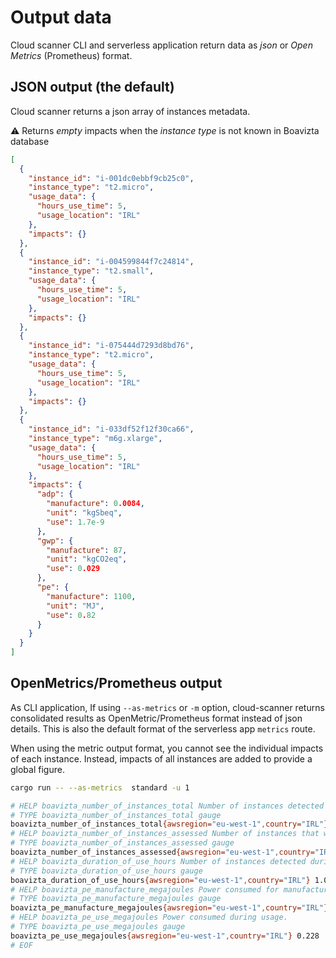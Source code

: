 # Output data

Cloud scanner CLI and serverless application return data as _json_ or _Open Metrics_ (Prometheus) format.

## JSON output (the default)

Cloud scanner returns a json array of instances metadata.

⚠ Returns _empty_ impacts when the _instance type_ is not known in Boavizta database

```json
[
  {
    "instance_id": "i-001dc0ebbf9cb25c0",
    "instance_type": "t2.micro",
    "usage_data": {
      "hours_use_time": 5,
      "usage_location": "IRL"
    },
    "impacts": {}
  },
  {
    "instance_id": "i-004599844f7c24814",
    "instance_type": "t2.small",
    "usage_data": {
      "hours_use_time": 5,
      "usage_location": "IRL"
    },
    "impacts": {}
  },
  {
    "instance_id": "i-075444d7293d8bd76",
    "instance_type": "t2.micro",
    "usage_data": {
      "hours_use_time": 5,
      "usage_location": "IRL"
    },
    "impacts": {}
  },
  {
    "instance_id": "i-033df52f12f30ca66",
    "instance_type": "m6g.xlarge",
    "usage_data": {
      "hours_use_time": 5,
      "usage_location": "IRL"
    },
    "impacts": {
      "adp": {
        "manufacture": 0.0084,
        "unit": "kgSbeq",
        "use": 1.7e-9
      },
      "gwp": {
        "manufacture": 87,
        "unit": "kgCO2eq",
        "use": 0.029
      },
      "pe": {
        "manufacture": 1100,
        "unit": "MJ",
        "use": 0.82
      }
    }
  }
]
```

## OpenMetrics/Prometheus output

As CLI application, If using `--as-metrics` or `-m` option, cloud-scanner returns consolidated results as OpenMetric/Prometheus format instead of json details.
This is also the default format of the serverless app `metrics` route.

When using the metric output format, you cannot see the individual impacts of each instance. Instead, impacts of all instances are added to provide a global figure.

```sh
cargo run -- --as-metrics  standard -u 1

# HELP boavizta_number_of_instances_total Number of instances detected during the scan.
# TYPE boavizta_number_of_instances_total gauge
boavizta_number_of_instances_total{awsregion="eu-west-1",country="IRL"} 9
# HELP boavizta_number_of_instances_assessed Number of instances that were considered in the measure.
# TYPE boavizta_number_of_instances_assessed gauge
boavizta_number_of_instances_assessed{awsregion="eu-west-1",country="IRL"} 6
# HELP boavizta_duration_of_use_hours Number of instances detected during the scan.
# TYPE boavizta_duration_of_use_hours gauge
boavizta_duration_of_use_hours{awsregion="eu-west-1",country="IRL"} 1.0
# HELP boavizta_pe_manufacture_megajoules Power consumed for manufacture.
# TYPE boavizta_pe_manufacture_megajoules gauge
boavizta_pe_manufacture_megajoules{awsregion="eu-west-1",country="IRL"} 2060.0
# HELP boavizta_pe_use_megajoules Power consumed during usage.
# TYPE boavizta_pe_use_megajoules gauge
boavizta_pe_use_megajoules{awsregion="eu-west-1",country="IRL"} 0.228
# EOF
```
